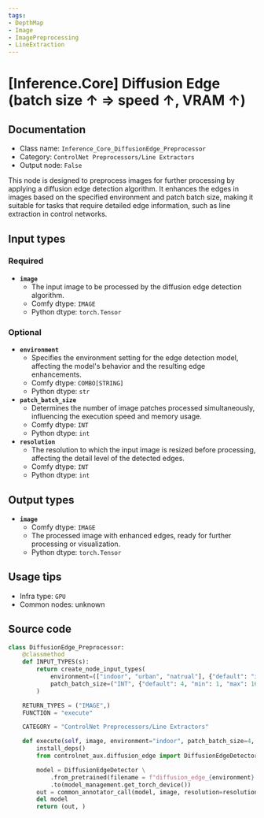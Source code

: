 ```yaml
---
tags:
- DepthMap
- Image
- ImagePreprocessing
- LineExtraction
---
```


# [Inference.Core] Diffusion Edge (batch size ↑ => speed ↑, VRAM ↑)
## Documentation
- Class name: `Inference_Core_DiffusionEdge_Preprocessor`
- Category: `ControlNet Preprocessors/Line Extractors`
- Output node: `False`

This node is designed to preprocess images for further processing by applying a diffusion edge detection algorithm. It enhances the edges in images based on the specified environment and patch batch size, making it suitable for tasks that require detailed edge information, such as line extraction in control networks.
## Input types
### Required
- **`image`**
    - The input image to be processed by the diffusion edge detection algorithm.
    - Comfy dtype: `IMAGE`
    - Python dtype: `torch.Tensor`
### Optional
- **`environment`**
    - Specifies the environment setting for the edge detection model, affecting the model's behavior and the resulting edge enhancements.
    - Comfy dtype: `COMBO[STRING]`
    - Python dtype: `str`
- **`patch_batch_size`**
    - Determines the number of image patches processed simultaneously, influencing the execution speed and memory usage.
    - Comfy dtype: `INT`
    - Python dtype: `int`
- **`resolution`**
    - The resolution to which the input image is resized before processing, affecting the detail level of the detected edges.
    - Comfy dtype: `INT`
    - Python dtype: `int`
## Output types
- **`image`**
    - Comfy dtype: `IMAGE`
    - The processed image with enhanced edges, ready for further processing or visualization.
    - Python dtype: `torch.Tensor`
## Usage tips
- Infra type: `GPU`
- Common nodes: unknown


## Source code
```python
class DiffusionEdge_Preprocessor:
    @classmethod
    def INPUT_TYPES(s):
        return create_node_input_types(
            environment=(["indoor", "urban", "natrual"], {"default": "indoor"}),
            patch_batch_size=("INT", {"default": 4, "min": 1, "max": 16})
        )

    RETURN_TYPES = ("IMAGE",)
    FUNCTION = "execute"

    CATEGORY = "ControlNet Preprocessors/Line Extractors"

    def execute(self, image, environment="indoor", patch_batch_size=4, resolution=512, **kwargs):
        install_deps()
        from controlnet_aux.diffusion_edge import DiffusionEdgeDetector

        model = DiffusionEdgeDetector \
            .from_pretrained(filename = f"diffusion_edge_{environment}.pt") \
            .to(model_management.get_torch_device())
        out = common_annotator_call(model, image, resolution=resolution, patch_batch_size=patch_batch_size)
        del model
        return (out, )

```
